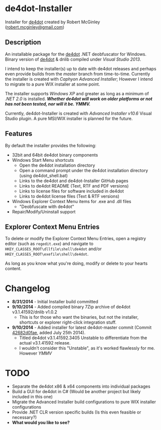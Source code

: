 ﻿de4dot-Installer
================
Installer for [de4dot](https://www.github.com/0xd4d/de4dot) created by Robert McGinley ([robert.mcginley@gmail.com](mailto:robert.mcginley@gmail.com))

## Description ##
An installable package for the [de4dot](https://www.github.com/0xd4d/de4dot) .NET deobfuscator for Windows.
Binary version of [de4dot](https://www.github.com/0xd4d/de4dot) & dnlib compiled under *Visual Studio 2013*.

I intend to keep the installer(s) up to date with de4dot releases and perhaps even provide builds from the *master* branch from time-to-time. Currently the installer is created with *Caphyon Advanced Installer*; However I intend to migrate to a pure WIX installer at some point.

The installer supports *Windows XP* and greater as long as a minimum of *.NET 2.0* is installed. ***Whether de4dot will work on older platforms or not has not been tested, nor will it be. YMMV.*** 

Currently, de4dot-Installer is created with *Advanced Installer v10.6* Visual Studio plugin. A pure MSI/WIX installer is planned for the future.

## Features ##

By default the installer provides the following:
- 32bit and 64bit de4dot binary components
- Windows Start Menu shortcuts
	- Open the de4dot installation directory
	- Open a command prompt under the de4dot installation directory (using de4dot_shell.bat)
	- Links to the de4dot and de4dot-Installer GitHub pages
	- Links to de4dot README (Text, RTF and PDF versions)
	- Links to license files for software included in de4dot
	- Links to de4dot license files (Text & RTF versions)
- Windows Explorer Context Menu items for .exe and .dll files
	- "Deobfuscate with de4dot"
- Repair/Modify/Uninstall support
 
## Explorer Context Menu Entries ##
To delete or modify the Explorer Context Menu Entries, open a registry editor (such as `regedit.exe`) and navigate to `HKEY_CLASSES_ROOT\dllfile\shell\de4dot` and/or `HKEY_CLASSES_ROOT\exefile\shell\de4dot`.

As long as you know what you're doing, modify or delete to your hearts content.

# Changelog #

- **8/31/2014** - Initial Installer build committed
- **9/10/2014** - Added compiled binary 7Zip archive of de4dot v3.1.41592/dnlib v1.0.2
	- This is for those who want the binaries, but not the installer, shortcuts or explorer right-click integration stuff.
- **9/10/2014** - Added installer for latest de4dot-master commit (Commit [42682d0fae](https://github.com/0xd4d/de4dot/commit/42682d0fae5cdc507b642223d5714dbaf83070a8), added July 25th 2014). 
	- Titled de4dot v3.1.41592.3405 Unstable to differentiate from the actual v3.1.41592 release.
	- I wouldn't consider this "Unstable", as it's worked flawlessly for me. However *YMMV*


# TODO #
- Separate the de4dot x86 & x64 components into individual packages
- Build a GUI for de4dot in C# (Would be another project but likely included in this one)
- Migrate the Advanced Installer build configurations to pure WIX installer configurations
- Provide .NET CLR version specific builds (Is this even feasible or necessary?)
- **What would you like to see?**

